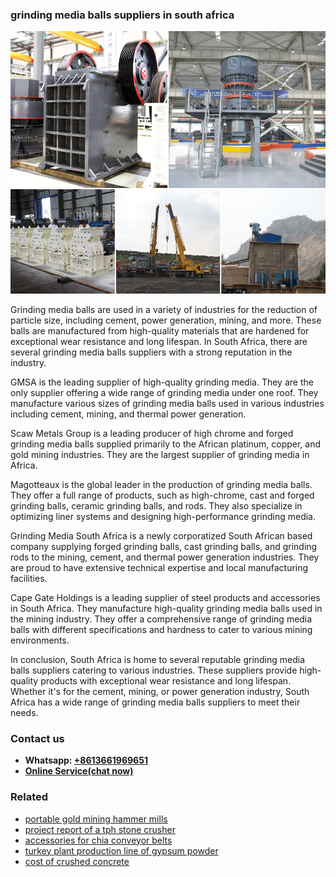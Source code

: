 <h3>grinding media balls suppliers in south africa</h3><img src='1706768219.jpg' alt=''><p>Grinding media balls are used in a variety of industries for the reduction of particle size, including cement, power generation, mining, and more. These balls are manufactured from high-quality materials that are hardened for exceptional wear resistance and long lifespan. In South Africa, there are several grinding media balls suppliers with a strong reputation in the industry.</p><p>GMSA is the leading supplier of high-quality grinding media. They are the only supplier offering a wide range of grinding media under one roof. They manufacture various sizes of grinding media balls used in various industries including cement, mining, and thermal power generation.</p><p>Scaw Metals Group is a leading producer of high chrome and forged grinding media balls supplied primarily to the African platinum, copper, and gold mining industries. They are the largest supplier of grinding media in Africa.</p><p>Magotteaux is the global leader in the production of grinding media balls. They offer a full range of products, such as high-chrome, cast and forged grinding balls, ceramic grinding balls, and rods. They also specialize in optimizing liner systems and designing high-performance grinding media.</p><p>Grinding Media South Africa is a newly corporatized South African based company supplying forged grinding balls, cast grinding balls, and grinding rods to the mining, cement, and thermal power generation industries. They are proud to have extensive technical expertise and local manufacturing facilities.</p><p>Cape Gate Holdings is a leading supplier of steel products and accessories in South Africa. They manufacture high-quality grinding media balls used in the mining industry. They offer a comprehensive range of grinding media balls with different specifications and hardness to cater to various mining environments.</p><p>In conclusion, South Africa is home to several reputable grinding media balls suppliers catering to various industries. These suppliers provide high-quality products with exceptional wear resistance and long lifespan. Whether it's for the cement, mining, or power generation industry, South Africa has a wide range of grinding media balls suppliers to meet their needs.</p><h3>Contact us</h3><ul><li><strong>Whatsapp:&nbsp;<a href="https://wa.me/8613661969651">+8613661969651</a></strong></li><li><a href="https://swt.shibang-china.com/?git&amp;zhl&amp;grinding media balls suppliers in south africa"><strong>Online Service(chat now)</strong></a></li></ul><h3>Related</h3><ul><li><a href='portable gold mining hammer mills.md'>portable gold mining hammer mills</a></li><li><a href='project report of a tph stone crusher.md'>project report of a tph stone crusher</a></li><li><a href='accessories for chia conveyor belts.md'>accessories for chia conveyor belts</a></li><li><a href='turkey plant production line of gypsum powder.md'>turkey plant production line of gypsum powder</a></li><li><a href='cost of crushed concrete.md'>cost of crushed concrete</a></li></ul>